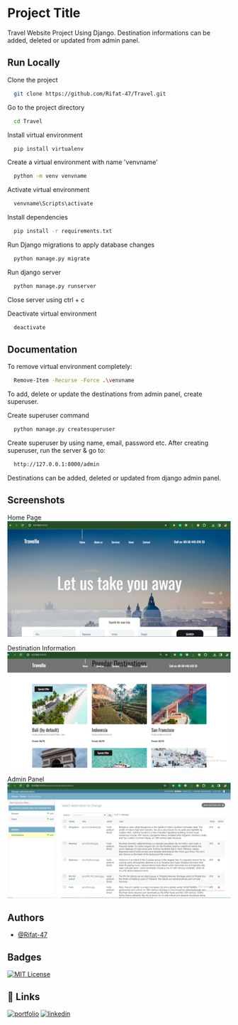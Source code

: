
# Project Title

Travel Website Project Using Django.
Destination informations can be added, deleted or updated from admin panel.


## Run Locally

Clone the project

```bash
  git clone https://github.com/Rifat-47/Travel.git
```

Go to the project directory

```bash
  cd Travel
```

Install virtual environment

```bash
  pip install virtualenv
```

Create a virtual environment with name 'venvname'
```bash
  python -m venv venvname
```

Activate virtual environment
```bash
  venvname\Scripts\activate
```

Install dependencies
```bash
  pip install -r requirements.txt
```

Run Django migrations to apply database changes
```bash
  python manage.py migrate
```

Run django server
```bash
  python manage.py runserver
```

Close server using ctrl + c

Deactivate virtual environment
```bash
  deactivate
```


## Documentation

To remove virtual environment completely: 
```bash
  Remove-Item -Recurse -Force .\venvname
```

To add, delete or update the destinations from admin panel, create superuser.


Create superuser command
```bash
  python manage.py createsuperuser
```
Create superuser by using name, email, password etc.
After creating superuser, run the server & go to:

```bash
  http://127.0.0.1:8000/admin
```
Destinations can be added, deleted or updated from django admin panel.


## Screenshots

Home Page
![ScreenShot-1](https://github.com/Rifat-47/Travel/blob/main/screenshots/1.PNG)

Destination Information
![ScreenShot-2](https://github.com/Rifat-47/Travel/blob/main/screenshots/2.PNG)

Admin Panel
![ScreenShot-3](https://github.com/Rifat-47/Travel/blob/main/screenshots/3.PNG)


## Authors

- [@Rifat-47](https://github.com/Rifat-47)


## Badges

[![MIT License](https://img.shields.io/badge/License-MIT-green.svg)](https://choosealicense.com/licenses/mit/)


## 🔗 Links
[![portfolio](https://img.shields.io/badge/my_portfolio-000?style=for-the-badge&logo=ko-fi&logoColor=white)](https://github.com/Rifat-47)
[![linkedin](https://img.shields.io/badge/linkedin-0A66C2?style=for-the-badge&logo=linkedin&logoColor=white)](https://www.linkedin.com/in/rifat-ibn-taher/)
